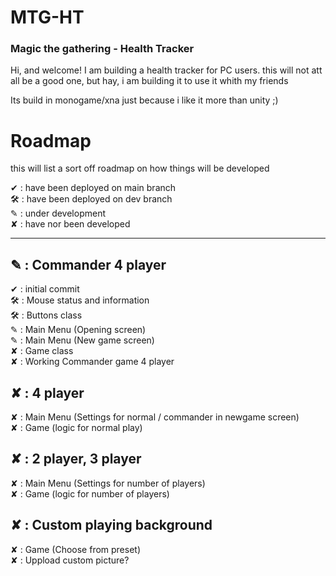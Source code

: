 # MTG-HT
### Magic the gathering - Health Tracker

Hi, and welcome!
I am building a health tracker for PC users. this will not att all be a good one, but hay, i am building it to use it whith my friends

Its build in monogame/xna just because i like it more than unity ;)

# Roadmap
this will list a sort off roadmap on how things will be developed

✔ : have been deployed on main branch  
🛠 : have been deployed on dev branch  
✎ : under development  
✘ : have nor been developed  

---

## ✎ : Commander 4 player  
✔ : initial commit  
🛠 : Mouse status and information  
🛠 : Buttons class  
✎ : Main Menu (Opening screen)  
✎ : Main Menu (New game screen)  
✘ : Game class  
✘ : Working Commander game 4 player  

## ✘ : 4 player
✘ : Main Menu (Settings for normal / commander in newgame screen)  
✘ : Game (logic for normal play)  

## ✘ : 2 player, 3 player
✘ : Main Menu (Settings for number of players)  
✘ : Game (logic for number of players)  

## ✘ : Custom playing background
✘ : Game (Choose from preset)  
✘ : Uppload custom picture?